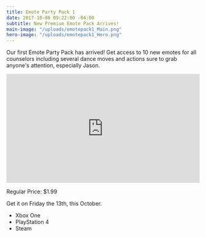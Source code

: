 ```yaml
---
title: Emote Party Pack 1
date: 2017-10-06 09:22:00 -04:00
subtitle: New Premium Emote Pack Arrives!
main-image: "/uploads/emotepack1_Main.png"
hero-image: "/uploads/emotepack1_Hero.png"
---
```


Our first Emote Party Pack has arrived! Get access to 10 new emotes for all counselors including several dance moves and actions sure to grab anyone's attention, especially Jason. 

<style>.embed-container { position: relative; padding-bottom: 56.25%; height: 0; overflow: hidden; max-width: 100%; } .embed-container iframe, .embed-container object, .embed-container embed { position: absolute; top: 0; left: 0; width: 100%; height: 100%; }</style><div class='embed-container'><iframe src='https://www.youtube.com/watch?v=4PJK-AY7gJo' frameborder='0' allowfullscreen></iframe></div>


Regular Price: $1.99

Get it on Friday the 13th, this October. 

* Xbox One
* PlayStation 4
* Steam